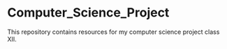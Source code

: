 # Computer_Science_Project
This repository contains resources for my computer science project class XII.

